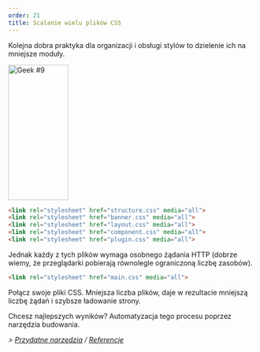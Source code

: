 ```yaml
---
order: 21
title: Scalanie wielu plików CSS
---
```


Kolejna dobra praktyka dla organizacji i obsługi stylów to dzielenie ich na mniejsze moduły.

<div class="img-right">
  <img id="geek-9" class="icos-geek" src="http://browserdiet.com/img/9.png" alt="Geek #9" width="122" height="275" />
</div>

```html
<link rel="stylesheet" href="structure.css" media="all">
<link rel="stylesheet" href="banner.css" media="all">
<link rel="stylesheet" href="layout.css" media="all">
<link rel="stylesheet" href="component.css" media="all">
<link rel="stylesheet" href="plugin.css" media="all">
```

Jednak każdy z tych plików wymaga osobnego żądania HTTP (dobrze wiemy, że przeglądarki pobierają równolegle ograniczoną liczbę zasobów).

```html
<link rel="stylesheet" href="main.css" media="all">
```

Połącz swoje pliki CSS. Mniejsza liczba plików, daje w rezultacie mniejszą liczbę żądań i szybsze ładowanie strony.

Chcesz najlepszych wyników? Automatyzacja tego procesu poprzez narzędzia budowania.

*> [Przydatne narzędzia](https://github.com/zenorocha/browser-diet/wiki/Tools#combining-multiple-css-files) / [Referencje](https://github.com/zenorocha/browser-diet/wiki/References#combining-multiple-css-files)*
